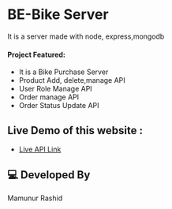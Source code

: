 # BE-Bike Server

It is a server made with node, express,mongodb

#### Project Featured:

- It is a Bike Purchase Server
- Product Add, delete,manage API
- User Role Manage API
- Order manage API
- Order Status Update API

## Live Demo of this website :

- [Live API Link](https://hidden-castle-03944.herokuapp.com)

## 💻 Developed By

Mamunur Rashid
